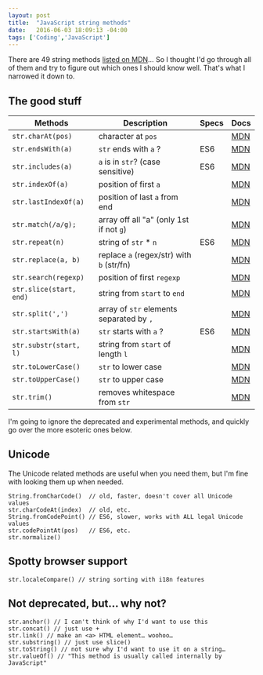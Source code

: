 ```yaml
---
layout: post
title:  "JavaScript string methods"
date:   2016-06-03 18:09:13 -04:00
tags: ['Coding','JavaScript']
---
```


There are 49 string methods [listed on MDN][0]… So I thought I'd go through all of them and try to figure out which ones I should know well. That's what I narrowed it down to.

## The good stuff

Methods                 | Description                               | Specs | Docs
------------------------|-------------------------------------------|-------|---------
`str.charAt(pos)`       | character at `pos`                        |       | [MDN][1]
`str.endsWith(a)`       | `str` ends with `a` ?                     | ES6   | [MDN][2]
`str.includes(a)`       | `a` is in `str`? (case sensitive)         | ES6   | [MDN][3]
`str.indexOf(a)`        | position of first `a`                     |       | [MDN][4]
`str.lastIndexOf(a)`    | position of last `a` from end             |       | [MDN][5]
`str.match(/a/g);`      | array off all "a" (only 1st if not `g`)  |       | [MDN][6]
`str.repeat(n)`         | string of `str` * `n`                      | ES6   | [MDN][7]
`str.replace(a, b)`     | replace `a` (regex/str) with `b` (str/fn) |       | [MDN][8]
`str.search(regexp)`    | position of first `regexp`                |       | [MDN][9]
`str.slice(start, end)` | string from `start` to `end`              |       | [MDN][10]
`str.split(',')`        | array of `str` elements separated by `,`  |       | [MDN][11]
`str.startsWith(a)`     | `str` starts with `a` ?                   | ES6   | [MDN][12]
`str.substr(start, l)`  | string from `start` of length `l`         |       | [MDN][13]
`str.toLowerCase()`     | `str` to lower case                       |       | [MDN][14]
`str.toUpperCase()`     | `str` to upper case                       |       | [MDN][15]
`str.trim()`            | removes whitespace from `str`             |       | [MDN][16]

I'm going to ignore the deprecated and experimental methods, and quickly go over the more esoteric ones below.

## Unicode

The Unicode related methods are useful when you need them, but I'm fine with looking them up when needed.

```
String.fromCharCode()  // old, faster, doesn't cover all Unicode values
str.charCodeAt(index)  // old, etc.
String.fromCodePoint() // ES6, slower, works with ALL legal Unicode values
str.codePointAt(pos)   // ES6, etc.
str.normalize()
```

## Spotty browser support

```
str.localeCompare() // string sorting with i18n features
```

## Not deprecated, but… why not?

```
str.anchor() // I can't think of why I'd want to use this
str.concat() // just use +
str.link() // make an <a> HTML element… woohoo…
str.substring() // just use slice()
str.toString() // not sure why I'd want to use it on a string…
str.valueOf() // "This method is usually called internally by JavaScript"
```

[0]:https://developer.mozilla.org/en-US/docs/Web/JavaScript/Reference/Global_Objects/String
[1]:https://developer.mozilla.org/en-US/docs/Web/JavaScript/Reference/Global_Objects/String/charAt
[2]:https://developer.mozilla.org/en-US/docs/Web/JavaScript/Reference/Global_Objects/String/endsWith
[3]:https://developer.mozilla.org/en-US/docs/Web/JavaScript/Reference/Global_Objects/String/includes
[4]:https://developer.mozilla.org/en-US/docs/Web/JavaScript/Reference/Global_Objects/String/indexOf
[5]:https://developer.mozilla.org/en-US/docs/Web/JavaScript/Reference/Global_Objects/String/lastIndexOf
[6]:https://developer.mozilla.org/en-US/docs/Web/JavaScript/Reference/Global_Objects/String/match
[7]:https://developer.mozilla.org/en-US/docs/Web/JavaScript/Reference/Global_Objects/String/repeat
[8]:https://developer.mozilla.org/en-US/docs/Web/JavaScript/Reference/Global_Objects/String/replace
[9]:https://developer.mozilla.org/en-US/docs/Web/JavaScript/Reference/Global_Objects/String/search
[10]:https://developer.mozilla.org/en-US/docs/Web/JavaScript/Reference/Global_Objects/String/slice
[11]:https://developer.mozilla.org/en-US/docs/Web/JavaScript/Reference/Global_Objects/String/split
[12]:https://developer.mozilla.org/en-US/docs/Web/JavaScript/Reference/Global_Objects/String/startsWith
[13]:https://developer.mozilla.org/en-US/docs/Web/JavaScript/Reference/Global_Objects/String/substr
[14]:https://developer.mozilla.org/en-US/docs/Web/JavaScript/Reference/Global_Objects/String/toLocaleLowerCase
[15]:https://developer.mozilla.org/en-US/docs/Web/JavaScript/Reference/Global_Objects/String/toUpperCase
[16]:https://developer.mozilla.org/en-US/docs/Web/JavaScript/Reference/Global_Objects/String/Trim
